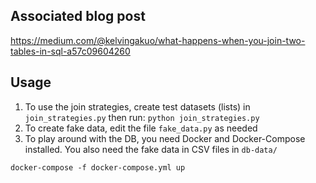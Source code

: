 ## Associated blog post
https://medium.com/@kelvingakuo/what-happens-when-you-join-two-tables-in-sql-a57c09604260


## Usage

1. To use the join strategies, create test datasets (lists) in ```join_strategies.py``` then run: ```python join_strategies.py```
2. To create fake data, edit the file ```fake_data.py``` as needed
3. To play around with the DB, you need Docker and Docker-Compose installed. You also need the fake data in CSV files in ```db-data/```

```docker-compose -f docker-compose.yml up```
